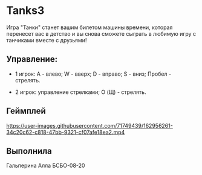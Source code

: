 # Tanks3
Игра "Танки" станет вашим билетом машины времени, которая перенесет вас в детство и вы снова сможете сыграть в любимую игру с танчиками вместе с друзьями!
## Управление:
* 1 игрок: A - влево; W - вверх; D - вправо; S - вниз; Пробел - стрелять.

* 2 игрок: управление стрелками; O (Щ) - стрелять.

## Геймплей 
https://user-images.githubusercontent.com/71749439/162956261-34c20c62-c818-47bb-9321-cf07afe18ea2.mp4

## Выполнила 
Гальперина Алла БСБО-08-20

